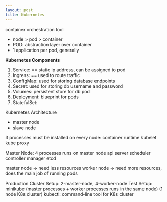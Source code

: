 ```yaml
---
layout: post
title: Kubernetes
---
```


container orchestration tool

- node > pod > container <br>
- POD: abstraction layer over container <br>
- 1 application per pod, generally

**Kubernetes Components**

1. Service: == static ip address, can be assigned to pod
2. Ingress: == used to route traffic
3. ConfigMap: used for storing database endpoints
4. Secret: used for storing db username and password
5. Volumes: persistent store for db pod
6. Deployment: blueprint for pods
7. StatefulSet:

Kubernetes Architecture
- master node
- slave node

3 processes must be installed on every node:
container runtime
kubelet
kube proxy

Master Node: 4 processes runs on master node
api server
scheduler
controller manager
etcd

master node -> need less resources
worker node -> need more resources, does the main job of running pods


Production Cluster Setup: 2-master-node, 4-worker-node
Test Setup: minikube (master processes + worker processes runs in the same node) (1 node K8s cluster)
kubectl: command-line tool for K8s cluster